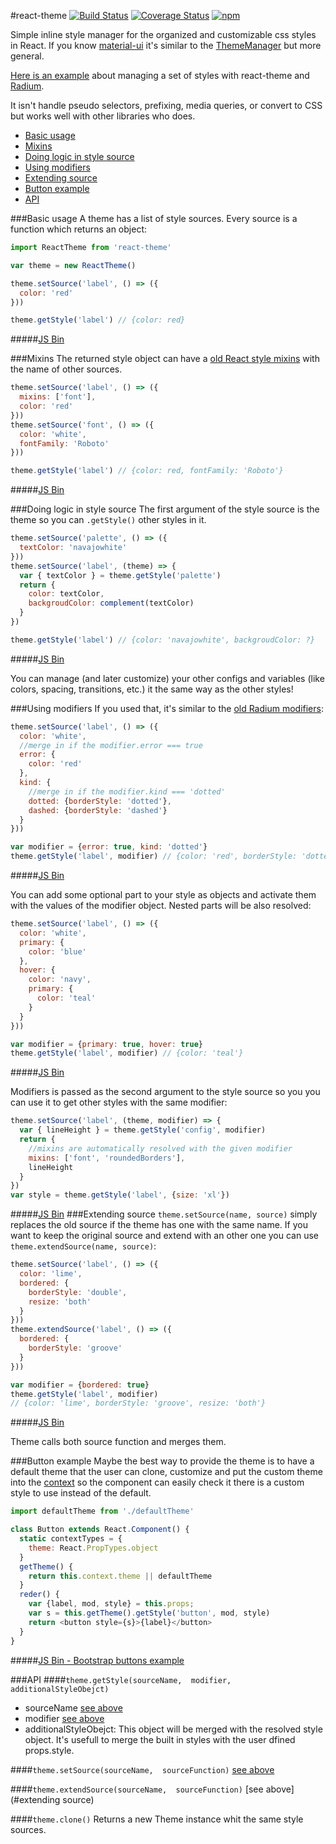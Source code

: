 #react-theme [![Build Status](https://img.shields.io/travis/azazdeaz/react-theme.svg?style=flat-square)](https://travis-ci.org/azazdeaz/react-theme) [![Coverage Status](https://img.shields.io/coveralls/azazdeaz/react-theme.svg?style=flat-square)](https://coveralls.io/r/azazdeaz/react-theme?branch=master) [![npm](https://img.shields.io/npm/dm/react-theme.svg?style=flat-square)]()

Simple inline style manager for the organized and customizable css styles in React.
If you know [material-ui](https://github.com/callemall/material-ui) it's similar to the [ThemeManager](http://material-ui.com/#/customization/themes) but more general.

[Here is an example](https://github.com/azazdeaz/react-matterkit/tree/master/src/styles/sources) about managing a set of styles with react-theme and [Radium](https://github.com/FormidableLabs/radium).

It isn't handle pseudo selectors, prefixing, media queries, or convert to CSS but works well with other libraries who does.

- [Basic usage](#basic-usage)
- [Mixins](#mixins)
- [Doing logic in style source](#doing-logic-in-style-source)
- [Using modifiers](#using-modifiers)
- [Extending source](#extending-source)
- [Button example](#button-example)
- [API](#API)


###Basic usage
A theme has a list of style sources. Every source is a function which returns an object:
```javascript
import ReactTheme from 'react-theme'

var theme = new ReactTheme()

theme.setSource('label', () => ({
  color: 'red'
}))

theme.getStyle('label') // {color: red}
```
#####[JS Bin][jsbin-basic-useage]

###Mixins
The returned style object can have a [old React style mixins](https://facebook.github.io/react/docs/reusable-components.html#mixins) with the name of other sources.
```javascript
theme.setSource('label', () => ({
  mixins: ['font'],
  color: 'red'
}))
theme.setSource('font', () => ({
  color: 'white',
  fontFamily: 'Roboto'
}))

theme.getStyle('label') // {color: red, fontFamily: 'Roboto'}
```
#####[JS Bin][jsbin-mixins]


###Doing logic in style source
The first argument of the style source is the theme so you can ```.getStyle()``` other styles in it.
```javascript
theme.setSource('palette', () => ({
  textColor: 'navajowhite'
}))
theme.setSource('label', (theme) => {
  var { textColor } = theme.getStyle('palette')
  return {
    color: textColor,
    backgroudColor: complement(textColor)
  }
})

theme.getStyle('label') // {color: 'navajowhite', backgroudColor: ?}
```
#####[JS Bin][jsbin-doing-logic-in-style]

You can manage (and later customize)  your other configs and variables (like colors, spacing, transitions, etc.) it the same way as the other styles!


###Using modifiers
If you used that, it's similar to the [old Radium modifiers](https://github.com/FormidableLabs/radium/blob/v0.10.3/docs/guides/overview.md#modifiers):  
```javascript
theme.setSource('label', () => ({
  color: 'white',
  //merge in if the modifier.error === true
  error: {
    color: 'red'
  },
  kind: {
    //merge in if the modifier.kind === 'dotted'
    dotted: {borderStyle: 'dotted'},
    dashed: {borderStyle: 'dashed'}
  }
}))

var modifier = {error: true, kind: 'dotted'}
theme.getStyle('label', modifier) // {color: 'red', borderStyle: 'dotted'}
```
#####[JS Bin][jsbin-using-modifiers]

You can add some optional part to your style as objects and activate them with the values of the modifier object.
Nested parts will be also resolved:
```javascript
theme.setSource('label', () => ({
  color: 'white',
  primary: {
    color: 'blue'
  },
  hover: {
    color: 'navy',
    primary: {
      color: 'teal'
    }
  }
}))

var modifier = {primary: true, hover: true}
theme.getStyle('label', modifier) // {color: 'teal'}
```
#####[JS Bin][jsbin-nested-modifiers]

Modifiers is passed as the second argument to the style source so you you can use it to get other styles with the same modifier:
```javascript
theme.setSource('label', (theme, modifier) => {
  var { lineHeight } = theme.getStyle('config', modifier)
  return {
    //mixins are automatically resolved with the given modifier
    mixins: ['font', 'roundedBorders'],
    lineHeight
  }
})
var style = theme.getStyle('label', {size: 'xl'})
```
#####[JS Bin][jsbin-modifiers-logic]
###Extending source
```theme.setSource(name, source)``` simply replaces  the old source if the theme has one with the same name. If you want to keep the original source and extend with an other one you can use ```theme.extendSource(name, source)```:
```javascript
theme.setSource('label', () => ({
  color: 'lime',
  bordered: {
    borderStyle: 'double',
    resize: 'both'
  }
}))
theme.extendSource('label', () => ({
  bordered: {
    borderStyle: 'groove'
  }
}))

var modifier = {bordered: true}
theme.getStyle('label', modifier)
// {color: 'lime', borderStyle: 'groove', resize: 'both'}
```
#####[JS Bin][jsbin-extending-source]

Theme calls both source function and merges them.

###Button example
Maybe the best way to provide the theme is to have a default theme that the user can clone, customize and put the custom theme into the [context](https://blog.jscrambler.com/react-js-communication-between-components-with-contexts/) so the component can easily check it there is a custom style to use instead of the default.
```javascript
import defaultTheme from './defaultTheme'

class Button extends React.Component() {
  static contextTypes = {
    theme: React.PropTypes.object
  }
  getTheme() {
    return this.context.theme || defaultTheme
  }
  reder() {
    var {label, mod, style} = this.props;
    var s = this.getTheme().getStyle('button', mod, style)
    return <button style={s}>{label}</button>
  }
}
```
#####[JS Bin - Bootstrap buttons example][jsbin-bootstrap-buttons-example]

###API
####```theme.getStyle(sourceName,  modifier,  additionalStyleObejct)```
- sourceName [see above](#basic-usage)
- modifier [see above](#using-modifiers)
- additionalStyleObejct: This object will be merged with the resolved style object. It's usefull to merge the built in styles with the user dfined props.style.

####```theme.setSource(sourceName,  sourceFunction)```
[see above](#basic-usage)

####```theme.extendSource(sourceName,  sourceFunction)```
[see above](#extending source)

####```theme.clone()```
Returns a new Theme instance whit the same style sources.

[jsbin-basic-useage]: http://jsbin.com/sesitu/4/edit?js,console
[jsbin-mixins]: http://jsbin.com/qiyafa/5/edit?js,console
[jsbin-doing-logic-in-style]: http://jsbin.com/nijisa/5/edit?js,console
[jsbin-using-modifiers]: http://jsbin.com/fatuzi/6/edit?js,console
[jsbin-nested-modifiers]: http://jsbin.com/zawifi/5/edit?js,console
[jsbin-modifiers-logic]: http://jsbin.com/mogigo/5/edit?js,console
[jsbin-extending-source]: http://jsbin.com/vibaxu/6/edit?js,console
[jsbin-bootstrap-buttons-example]: http://jsbin.com/rebojat/5/edit?js,output
